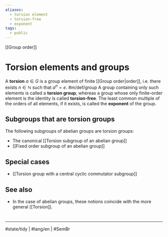 ```yaml
---
aliases:
  - torsion element
  - torsion-free
  - exponent
tags:
  - public
---
```

[[Group order]]
# Torsion elements and groups
A **torsion** $a \in G$ is a group element of finite [[Group order|order]],
i.e. there exists $n \in \mathbb{N}$ such that $a^n = e$. #m/def/group 
A group containing only such elements is called a **torsion group**,
whereas a group whose only finite-order element is the identity is called **torsion-free**. 
The least common multiple of the orders of all elements, if it exists, is called the **exponent** of the group.

## Subgroups that are torsion groups
The following subgroups of abelian groups are torsion groups:

- The canonical [[Torsion subgroup of an abelian group]]
- [[Fixed order subgroup of an abelian group]]

## Special cases

- [[Torsion group with a central cyclic commutator subgroup]]

## See also

- In the case of abelian groups, these notions coincide with the more general [[Torsion]].



#
---
#state/tidy | #lang/en | #SemBr
